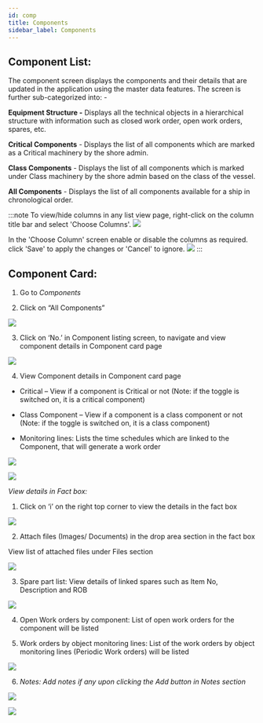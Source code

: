 ```yaml
---
id: comp
title: Components
sidebar_label: Components
---
```


## Component List:

The component screen displays the components and their details that are
updated in the application using the master data features. The screen is
further sub-categorized into: -

**Equipment Structure -** Displays all the technical objects in a
hierarchical structure with information such as closed work order, open
work orders, spares, etc.

**Critical Components** - Displays the list of all components which are
marked as a Critical machinery by the shore admin.

**Class Components** - Displays the list of all components which is
marked under Class machinery by the shore admin based on the class of
the vessel.

**All Components** - Displays the list of all components available for a ship in chronological order.

:::note
To view/hide columns in any list view page, right-click on the column title bar and select 'Choose Columns'. 
![](/user/columnc.png)

In the 'Choose Column' screen enable or disable the columns as required. click 'Save' to apply the changes or 'Cancel' to ignore.
![](/user/columnc1.png)
:::

## Component Card:

1.  Go to *Components*

2.  Click on “All Components”

![](/user/image11.png)

3.  Click on ‘No.’ in Component listing screen, to navigate and view
    component details in Component card page

![](/user/image12.png)

4.  View Component details in Component card page


- Critical – View if a component is Critical or not (Note: if the
    toggle is switched on, it is a critical component)

- Class Component – View if a component is a class component or not
    (Note: if the toggle is switched on, it is a class component)

- Monitoring lines: Lists the time schedules which are linked to the
    Component, that will generate a work order

![](/user/image13.png)

![](/user/image14.png)

*<span class="underline">View details in Fact box:</span>*

1.  Click on ‘i’ on the right top corner to view the details in the fact
    box

![](/user/image15.png)

2.  Attach files (Images/ Documents) in the drop area section in the
    fact box

View list of attached files under Files section

![](/user/image16.png)

3.  Spare part list: View details of linked spares such as Item No,
    Description and ROB

![](/user/image17.png)

4.  Open Work orders by component: List of open work orders for the
    component will be listed

5.  Work orders by object monitoring lines: List of the work orders by
    object monitoring lines (Periodic Work orders) will be listed

![](/user/image18.png)

6.  *Notes: Add notes if any upon clicking the Add button in Notes
    section*

![](/user/image19.png)

![](/user/image20.png)